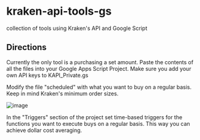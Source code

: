 # kraken-api-tools-gs
collection of tools using Kraken's API and Google Script

## Directions
Currently the only tool is a purchasing a set amount. Paste the contents of all the files into your Google Apps Script Project. Make sure you add your own API keys to KAPI_Private.gs 

Modify the file "scheduled" with what you want to buy on a regular basis. Keep in mind Kraken's minimum order sizes.

![image](https://user-images.githubusercontent.com/19748276/109413917-337d8080-79b0-11eb-9b1b-ed0e4dd0eb78.png)

In the "Triggers" section of the project set time-based triggers for the functions you want to execute buys on a regular basis. This way you can achieve dollar cost averaging. 
